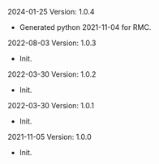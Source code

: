 2024-01-25 Version: 1.0.4
- Generated python 2021-11-04 for RMC.

2022-08-03 Version: 1.0.3
- Init.

2022-03-30 Version: 1.0.2
- Init.

2022-03-30 Version: 1.0.1
- Init.

2021-11-05 Version: 1.0.0
- Init.

